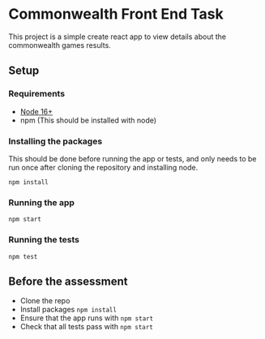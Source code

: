 # Commonwealth Front End Task

This project is a simple create react app to view details about the commonwealth games results.

## Setup

### Requirements

- [Node 16+](https://nodejs.org/en/download/)
- npm (This should be installed with node)

### Installing the packages

This should be done before running the app or tests, and only needs to be run once after cloning the repository and installing node.

```
npm install
```

### Running the app

```
npm start
```

### Running the tests

```
npm test
```

## Before the assessment

- Clone the repo
- Install packages `npm install`
- Ensure that the app runs with `npm start`
- Check that all tests pass with `npm start`
